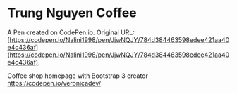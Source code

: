 # Trung Nguyen Coffee

A Pen created on CodePen.io. Original URL: [https://codepen.io/Nalini1998/pen/JjwNQJY/784d384463598edee421aa40e4c436af](https://codepen.io/Nalini1998/pen/JjwNQJY/784d384463598edee421aa40e4c436af).

Coffee shop homepage  with Bootstrap 3
creator  https://codepen.io/veronicadev/